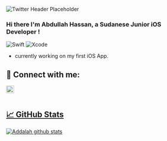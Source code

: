 ![Twitter Header Placeholder](https://github.com/Addallah/Addallah/assets/93667302/ac62b332-5998-40c0-9853-a6681fb35c79)



### Hi there I'm Abdullah Hassan, a Sudanese Junior iOS Developer !

![Swift](https://img.shields.io/badge/Swift-FA7343?style=for-the-badge&logo=swift&logoColor=white)
![Xcode](https://img.shields.io/badge/Xcode-007ACC?style=for-the-badge&logo=Xcode&logoColor=white)


-  currently working on my first iOS App.

## 🤝 Connect with me: 

<a href="https://twitter.com/iAddallah_"><img align="left" src="https://upload.wikimedia.org/wikipedia/commons/5/57/X_logo_2023_%28white%29.png" width="21px"/>

</br>
</br>

## 📈 GitHub Stats 
[![Addalah github stats](https://github-readme-stats.vercel.app/api?username=Addallah)](https://github.com/Addallah)
<!--
**Addallah/Addallah** is a ✨ _special_ ✨ repository because its `README.md` (this file) appears on your GitHub profile.

Here are some ideas to get you started:

- 🔭 I’m currently working on ...
- 🌱 I’m currently learning ...
- 👯 I’m looking to collaborate on ...
- 🤔 I’m looking for help with ...
- 💬 Ask me about ...
- 📫 How to reach me: ...
- ⚡ Fun fact: ...
-->


